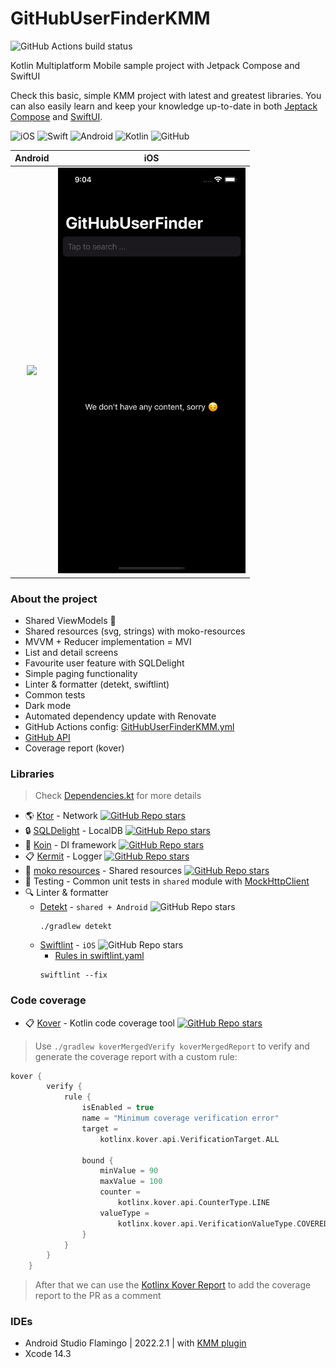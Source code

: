 # GitHubUserFinderKMM
![GitHub Actions build status](https://github.com/kaszabimre/GitHubUserFinderKMM/actions/workflows/GitHubUserFinderKMM.yml/badge.svg)

Kotlin Multiplatform Mobile sample project with Jetpack Compose and SwiftUI

Check this basic, simple KMM project with latest and greatest libraries. You can also easily learn and keep your knowledge up-to-date in both [Jeptack Compose](https://developer.android.com/jetpack/compose?gclid=CjwKCAjw7vuUBhBUEiwAEdu2pHTM59Y0NTVLcoFuOJHq5g8p3dJludRLuITkxy54fKMp-3YafHSjNRoCSIwQAvD_BwE&gclsrc=aw.ds) and [SwiftUI](https://developer.apple.com/xcode/swiftui/).

![iOS](https://img.shields.io/badge/iOS-000000?style=for-the-badge&logo=ios&logoColor=white)
![Swift](https://img.shields.io/badge/Swift-FA7343?style=for-the-badge&logo=swift&logoColor=white)
![Android](https://img.shields.io/badge/Android-3DDC84?style=for-the-badge&logo=android&logoColor=white)
![Kotlin](https://img.shields.io/badge/Kotlin-0095D5?&style=for-the-badge&logo=kotlin&logoColor=white)
![GitHub](https://img.shields.io/badge/github-%23121011.svg?style=for-the-badge&logo=github&logoColor=white)

Android | iOS
:--: | :--:
<img src="/screenshots/android.gif" width="300" /> | <img src="/screenshots/ios.gif" width="300" />


### About the project

- Shared ViewModels :rocket:
- Shared resources (svg, strings) with moko-resources
- MVVM + Reducer implementation = MVI
- List and detail screens
- Favourite user feature with SQLDelight
- Simple paging functionality
- Linter & formatter (detekt, swiftlint)
- Common tests
- Dark mode
- Automated dependency update with Renovate
- GitHub Actions config:  [GitHubUserFinderKMM.yml](https://github.com/kaszabimre/GitHubUserFinderKMM/blob/main/.github/workflows/GitHubUserFinderKMM.yml)
- [GitHub API](https://docs.github.com/en/rest/search#search-users)
- Coverage report (kover)

### Libraries
> Check [Dependencies.kt](https://github.com/kaszabimre/GitHubUserFinderKMM/blob/main/buildSrc/src/main/java/Dependencies.kt) for more details

- 🌎 [Ktor](https://github.com/ktorio/ktor) - Network
  [![GitHub Repo stars](https://img.shields.io/github/stars/ktorio/ktor)](https://github.com/ktorio/ktor)
- 🔒 [SQLDelight](https://github.com/cashapp/sqldelight) - LocalDB
  [![GitHub Repo stars](https://img.shields.io/github/stars/cashapp/sqldelight)](https://github.com/cashapp/sqldelight)
- 💉 [Koin](https://github.com/InsertKoinIO/koin) - DI framework
  [![GitHub Repo stars](https://img.shields.io/github/stars/InsertKoinIO/koin)](https://github.com/InsertKoinIO/koin)
- 📋 [Kermit](https://github.com/touchlab/Kermit) - Logger
  [![GitHub Repo stars](https://img.shields.io/github/stars/touchlab/Kermit)](https://github.com/touchlab/Kermit)
- 🎨 [moko resources](https://github.com/icerockdev/moko-resources) - Shared resources
  [![GitHub Repo stars](https://img.shields.io/github/stars/icerockdev/moko-resources)](https://github.com/icerockdev/moko-resources)
- 🚦 Testing - Common unit tests in `shared` module with [MockHttpClient](https://github.com/kaszabimre/GitHubUserFinderKMM/blob/main/shared/src/commonTest/kotlin/io/imrekaszab/githubuserfinder/MockHttpClient.kt)
- 🔍 Linter & formatter
    - [Detekt](https://github.com/detekt/detekt) - `shared + Android`
      ![GitHub Repo stars](https://img.shields.io/github/stars/detekt/Detekt)
       ```
       ./gradlew detekt
       ```
    - [Swiftlint](https://github.com/realm/SwiftLint) - `iOS`
      ![GitHub Repo stars](https://img.shields.io/github/stars/realm/SwiftLint)
        - [Rules in swiftlint.yaml](https://github.com/kaszabimre/GitHubUserFinderKMM/blob/main/iosApp/.swiftlint.yml)
       ```
       swiftlint --fix
       ```

### Code coverage

- 📋 [Kover](https://github.com/Kotlin/kotlinx-kover) - Kotlin code coverage tool
  [![GitHub Repo stars](https://img.shields.io/github/stars/Kotlin/kotlinx-kover)](https://github.com/Kotlin/kotlinx-kover)

> Use `./gradlew koverMergedVerify koverMergedReport` to verify and generate the coverage report with a custom rule:

```Kotlin
kover {
        verify {
            rule {
                isEnabled = true
                name = "Minimum coverage verification error"
                target =
                    kotlinx.kover.api.VerificationTarget.ALL

                bound {
                    minValue = 90
                    maxValue = 100
                    counter =
                        kotlinx.kover.api.CounterType.LINE
                    valueType =
                        kotlinx.kover.api.VerificationValueType.COVERED_PERCENTAGE
                }
            }
        }
    }
```

> After that we can use the [Kotlinx Kover Report](https://github.com/marketplace/actions/kotlinx-kover-report) to add the coverage report to the PR as a comment


### IDEs

- Android Studio Flamingo | 2022.2.1 | with [KMM plugin](https://plugins.jetbrains.com/plugin/14936-kotlin-multiplatform-mobile)
- Xcode 14.3
